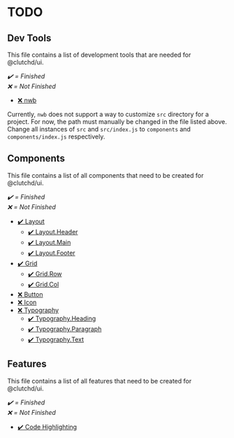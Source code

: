 # TODO

## Dev Tools <!-- omit in toc -->

This file contains a list of development tools that are needed for
@clutchd/ui.

_✔️ = Finished </br> ❌ = Not Finished_

- [❌ nwb](node_modules/nwb/lib/moduleBuild.js)

Currently, `nwb` does not support a way to customize `src` directory for a project. For now, the path must manually be changed in the file listed above. Change all instances of `src` and `src/index.js` to `components` and `components/index.js` respectively.

## Components <!-- omit in toc -->

This file contains a list of all components that need to be created for
@clutchd/ui.

_✔️ = Finished </br> ❌ = Not Finished_

- [✔️ Layout](components/layout/README.md)
  - [✔️ Layout.Header](components/layout/README.md#Layout.Header)
  - [✔️ Layout.Main](components/layout/README.md#Layout.Main)
  - [✔️ Layout.Footer](components/layout/README.md#Layout.Footer)
- [✔️ Grid](components/grid/README.md)
  - [✔️ Grid.Row](components/grid/README.md#Grid.Row)
  - [✔️ Grid.Col](components/grid/README.md#Grid.Col)
- [❌ Button](components/button/README.md)
- [❌ Icon](components/icon/README.md)
- [❌ Typography](components/typography/README.md)
  - [✔️ Typography.Heading](components/typography/README.md#Typography.Heading)
  - [✔️ Typography.Paragraph](components/typography/README.md#Typography.Paragraph)
  - [✔️ Typography.Text](components/typography/README.md#Typography.Text)

## Features <!-- omit in toc -->

This file contains a list of all features that need to be created for @clutchd/ui.

_✔️ = Finished </br> ❌ = Not Finished_

- [✔️ Code Highlighting](https://prismjs.com/)
